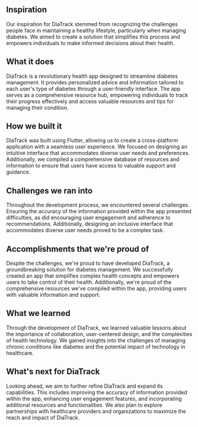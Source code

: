 ## Inspiration

Our inspiration for DiaTrack stemmed from recognizing the challenges people face in maintaining a healthy lifestyle, particularly when managing diabetes. We aimed to create a solution that simplifies this process and empowers individuals to make informed decisions about their health.

## What it does

DiaTrack is a revolutionary health app designed to streamline diabetes management. It provides personalized advice and information tailored to each user's type of diabetes through a user-friendly interface. The app serves as a comprehensive resource hub, empowering individuals to track their progress effectively and access valuable resources and tips for managing their condition.

## How we built it

DiaTrack was built using Flutter, allowing us to create a cross-platform application with a seamless user experience. We focused on designing an intuitive interface that accommodates diverse user needs and preferences. Additionally, we compiled a comprehensive database of resources and information to ensure that users have access to valuable support and guidance.

## Challenges we ran into

Throughout the development process, we encountered several challenges. Ensuring the accuracy of the information provided within the app presented difficulties, as did encouraging user engagement and adherence to recommendations. Additionally, designing an inclusive interface that accommodates diverse user needs proved to be a complex task.

## Accomplishments that we're proud of

Despite the challenges, we're proud to have developed DiaTrack, a groundbreaking solution for diabetes management. We successfully created an app that simplifies complex health concepts and empowers users to take control of their health. Additionally, we're proud of the comprehensive resources we've compiled within the app, providing users with valuable information and support.

## What we learned

Through the development of DiaTrack, we learned valuable lessons about the importance of collaboration, user-centered design, and the complexities of health technology. We gained insights into the challenges of managing chronic conditions like diabetes and the potential impact of technology in healthcare.

## What's next for DiaTrack

Looking ahead, we aim to further refine DiaTrack and expand its capabilities. This includes improving the accuracy of information provided within the app, enhancing user engagement features, and incorporating additional resources and functionalities. We also plan to explore partnerships with healthcare providers and organizations to maximize the reach and impact of DiaTrack.
